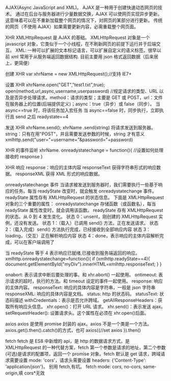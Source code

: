 AJAX(Async JavaScript and XML)。
AJAX 是一种用于创建快速动态网页的技术。
通过在后台与服务器进行少量数据交换，AJAX 可以使网页实现异步更新。这意味着可以在不重新加载整个网页的情况下，对网页的某部分进行更新。
传统的网页（不使用 AJAX）如果需要更新内容，必需重载整个网页面。

XHR
XMLHttpRequest 是 AJAX 的基础。
XMLHttpRequest 对象是一个 javascript 对象，它类似于一个小线程，在不刷新网页的前提下运行并于后端交互。
XML: 一种可以扩展的文本标记语言，可以扩展自定义的语义标签。很早以前 xml 常用于从服务端返回数据结构.
目前主要用 json 格式返回数据（后来居上，更简便）

创建 XHR
var xhrName = new XMLHttpRequest();//支持 IE7+

设置 XHR
xhrName.open("GET","test1.txt",true);
open(method,url,async,username,userpassword)
//规定请求的类型、URL 以及是否异步处理请求。method：请求的类型；主要是 GET 或 POST，url：文件在服务器上的位置(后端提供定义)；async：true（异步）或 false（同步）。
当 async==true 时，将该任务加入宏任务
当 async==false 时，同步执行，立即执行且 send 之后 readystate==4

发送 XHR
xhrName.send();
xhrName .send(string)
将请求发送到服务器。string：只有在用"POST"，并且需要发送参数的时候，string 才有意义
xmlhttp.send("user="+username+"&password="+password)

XHR 的事件监听
xhrName. onreadystatechange = function(){
//设置如何处理接收的 response
}

XHR 响应
response：响应的主体内容
responseText 获得字符串形式的响应数据。
responseXML 获得 XML 形式的响应数据。

onreadystatechange 事件
当请求被发送到服务器时，我们需要执行一些基于响应的任务。每当 readyState 改变时，就会触发 onreadystatechange 事件。readyState 属性存有 XMLHttpRequest 的状态信息。
下面是 XMLHttpRequest 对象的三个重要的属性：
onreadystatechange 存储函数（或函数名），每当 readyState 属性改变时，就会调用该函数。
readyState 存有 XMLHttpRequest 的状态。从 0 到 4 发生变化。
状态 0：unsent，刚创建的 XMLHttpRequest 实例，还没有发送。
状态 1：（载入）已调用 send() 方法，正在发送请求。
状态 2：（载入完成）send() 方法执行完成，已经接收到全部响应内容
状态 3：loading，（交互）正在解析响应内容
状态 4：done，表示响应的主体内容解析完成，可以在客户端调用了

当 readyState 等于 4 表示响应已就绪,已接收到服务端返回的响应。
xmlhttp.onreadystatechange=function(){
if (xmlhttp.readyState==4){
document.getElementById("myDiv").innerHTML=xmlhttp.responseText;
}
}

onabort: 表示请求中断后要处理的事。和 xhr.abort() 一起使用。
ontimeout: 表示请求的超时，执行的方法。和 timeout 设定的事件一起使用。
response: 响应的主体内容。
responseText: 响应的具体内容是字符串，一般是 json 字符串
responseXML: 响应的具体内容是文档。
status: http 的状态码。
statusText: 状态码描述
withCredentials：表示是否允许跨域。
getAllResponseHeaders：获取所有响应头信息。
xhr.open()：打开 URL 请求。
xhr.send()：表示发送 ajax。
setRequestHeader(): 设置请求头。这个属性在必须在 xhr.open()后面。

axios
axios 是使用 promise 封装的 ajax。axios 不是一个类是一个方法。
axios.get().then().catch()的方式，也可 axios({//set axios }).then()

fetch
fetch 是 ES8 中新增的 api，是 http 的数据请求方式，是 XMLHttpRequest 的一种代替方案，fetch 第一个参数是请求的地址，第二个参数(可选)是请求的配置项，返回一个 promise 对象。fetch 默认是 get 请求，跨域请求需要设置 mode: 'cors'，请求头需要设置 headers: {'Content-Type': 'application/json'}。
别用 fetch,有坑。 fetch mode: cors, no-cors, same-origin,填 cors\*无效
